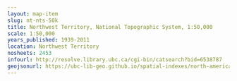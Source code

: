 ```yaml
---
layout: map-item 
slug: nt-nts-50k
title: Northwest Territory, National Topographic System, 1:50,000
scale: 1:50,000
years_published: 1939-2011
location: Northwest Territory
nosheets: 2453
infourl: http://resolve.library.ubc.ca/cgi-bin/catsearch?bid=6538787
geojsonurl: https://ubc-lib-geo.github.io/spatial-indexes/north-america/canada_northwestTerritory_50k_nts.geojson
---
```


